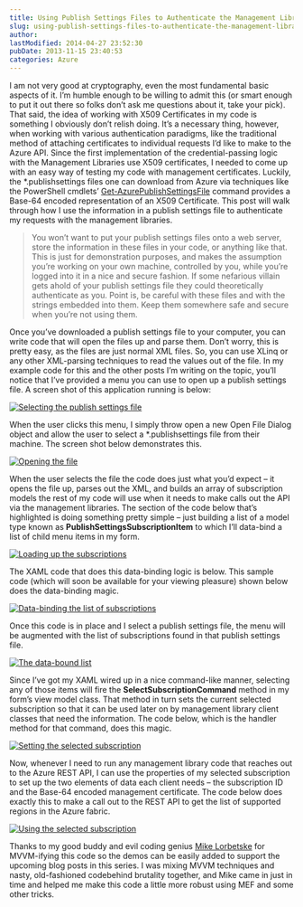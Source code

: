 ```yaml
---
title: Using Publish Settings Files to Authenticate the Management Libraries
slug: using-publish-settings-files-to-authenticate-the-management-libraries
author: 
lastModified: 2014-04-27 23:52:30
pubDate: 2013-11-15 23:40:53
categories: Azure
---
```


<p>I am not very good at cryptography, even the most fundamental basic aspects of it. I&#x2019;m humble enough to be willing to admit this (or smart enough to put it out there so folks don&#x2019;t ask me questions about it, take your pick). That said, the idea of working
  with X509 Certificates in my code is something I obviously don&#x2019;t relish doing. It&#x2019;s a necessary thing, however, when working with various authentication paradigms, like the traditional method of attaching certificates to individual requests I&#x2019;d like
  to make to the Azure API. Since the first implementation of the credential-passing logic with the Management Libraries use X509 certificates, I needed to come up with an easy way of testing my code with management certificates. Luckily, the *.publishsettings
  files one can download from Azure via techniques like the PowerShell cmdlets&#x2019;
  <a href="http://msdn.microsoft.com/en-us/library/dn408501.aspx">Get-AzurePublishSettingsFile</a>  command provides a Base-64 encoded representation of an X509 Certificate. This post will walk through how I use the information in a publish settings file to authenticate my requests with the management libraries. </p>
<blockquote>
  <p>You won&#x2019;t want to put your publish settings files onto a web server, store the information in these files in your code, or anything like that. This is just for demonstration purposes, and makes the assumption you&#x2019;re working on your own machine, controlled
    by you, while you&#x2019;re logged into it in a nice and secure fashion. If some nefarious villain gets ahold of your publish settings file they could theoretically authenticate as you. Point is, be careful with these files and with the strings embedded
    into them. Keep them somewhere safe and secure when you&#x2019;re not using them. </p>
</blockquote>
<p>Once you&#x2019;ve downloaded a publish settings file to your computer, you can write code that will open the files up and parse them. Don&#x2019;t worry, this is pretty easy, as the files are just normal XML files. So, you can use XLinq or any other XML-parsing techniques
  to read the values out of the file. In my example code for this and the other posts I&#x2019;m writing on the topic, you&#x2019;ll notice that I&#x2019;ve provided a menu you can use to open up a publish settings file. A screen shot of this application running is below:</p>
<p>
  <a href="http://www.bradygaster.com/posts/files/ece4dea4-ccb7-476f-9d7e-59e085271c58.png">
    <img alt="Selecting the publish settings file" src="/posts/using-publish-settings-files-to-authenticate-the-management-libraries/media/7d003e7d-e103-46bd-b53f-3f7892209422.png">
  </a> 
</p>
<p>When the user clicks this menu, I simply throw open a new Open File Dialog object and allow the user to select a *.publishsettings file from their machine. The screen shot below demonstrates this. </p>
<p>
  <a href="http://www.bradygaster.com/posts/files/70261b7b-d46d-4549-82ca-07ddd272e507.png">
    <img alt="Opening the file" src="/posts/using-publish-settings-files-to-authenticate-the-management-libraries/media/98a9b6f7-9315-47d5-beb7-4909353535b3.png">
  </a> 
</p>
<p>When the user selects the file the code does just what you&#x2019;d expect &#x2013; it opens the file up, parses out the XML, and builds an array of subscription models the rest of my code will use when it needs to make calls out the API via the management libraries.
  The section of the code below that&#x2019;s highlighted is doing something pretty simple &#x2013; just building a list of a model type known as <strong>PublishSettingsSubscriptionItem</strong>  to which I&#x2019;ll data-bind a list of child menu items in my form. </p>
<p>
  <a href="http://www.bradygaster.com/posts/files/026f6f96-014a-42fa-a998-a002f704763e.png">
    <img alt="Loading up the subscriptions" src="/posts/using-publish-settings-files-to-authenticate-the-management-libraries/media/bbe7877b-c815-4364-864b-7c29cc37c9fb.png">
  </a> 
</p>
<p>The XAML code that does this data-binding logic is below. This sample code (which will soon be available for your viewing pleasure) shown below does the data-binding magic. </p>
<p>
  <a href="http://www.bradygaster.com/posts/files/a80e6eca-8f9f-416e-a217-0c7792b4a1c0.png">
    <img alt="Data-binding the list of subscriptions" src="/posts/using-publish-settings-files-to-authenticate-the-management-libraries/media/cbf4e75e-fcaf-4b9d-a271-ff172538c0f8.png">
  </a> 
</p>
<p>Once this code is in place and I select a publish settings file, the menu will be augmented with the list of subscriptions found in that publish settings file.</p>
<p>
  <a href="http://www.bradygaster.com/posts/files/cb90a1b8-ee51-4405-916e-4a768cf1386d.png">
    <img alt="The data-bound list" src="/posts/using-publish-settings-files-to-authenticate-the-management-libraries/media/6bc1f2f2-054a-4964-b9e3-d755f90bcf41.png">
  </a> 
</p>
<p>Since I&#x2019;ve got my XAML wired up in a nice command-like manner, selecting any of those items will fire the <strong>SelectSubscriptionCommand</strong>  method in my form&#x2019;s view model class. That method in turn sets the current selected subscription so that
  it can be used later on by management library client classes that need the information. The code below, which is the handler method for that command, does this magic. </p>
<p>
  <a href="http://www.bradygaster.com/posts/files/7998200f-204d-4d6a-be92-46747751fb8d.png">
    <img alt="Setting the selected subscription" src="/posts/using-publish-settings-files-to-authenticate-the-management-libraries/media/818b004b-78e5-4bb3-b6e6-aae4a80f8bdf.png">
  </a> 
</p>
<p>Now, whenever I need to run any management library code that reaches out to the Azure REST API, I can use the properties of my selected subscription to set up the two elements of data each client needs &#x2013; the subscription ID and the Base-64 encoded management
  certificate. The code below does exactly this to make a call out to the REST API to get the list of supported regions in the Azure fabric. </p>
<p>
  <a href="http://www.bradygaster.com/posts/files/5684cfe4-04a0-4c43-9ff3-9b983edb4e89.png">
    <img alt="Using the selected subscription" src="/posts/using-publish-settings-files-to-authenticate-the-management-libraries/media/6f1c0fcd-a5fa-4bc5-98b6-9de76081872a.png">
  </a> 
</p>
<p>Thanks to my good buddy and evil coding genius
  <a href="https://twitter.com/mlorbetske">Mike Lorbetske</a>  for MVVM-ifying this code so the demos can be easily added to support the upcoming blog posts in this series. I was mixing MVVM techniques and nasty, old-fashioned codebehind brutality together, and Mike came in just in time and helped
  me make this code a little more robust using MEF and some other tricks. </p>
